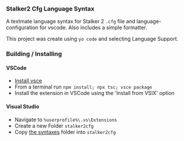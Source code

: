 ### Stalker2 Cfg Language Syntax

A textmate language syntax for Stalker 2 `.cfg` file and language-configuration for vscode. Also includes a simple formatter.

This project was create using `yo code` and selecting Language Support.

### Building / Installing

#### VSCode 
- [Install vsce](https://code.visualstudio.com/api/working-with-extensions/publishing-extension) 
- From a terminal run `npm install; npx tsc; vsce package` 
- Install the extension in VSCode using the 'Install from VSIX' option

#### Visual Studio

- Navigate to `%userprofile%\.vs\Extensions`
- Create a new Folder `stalker2cfg`
- Copy [the syntaxes](./syntaxes/) folder into `stalker2cfg`